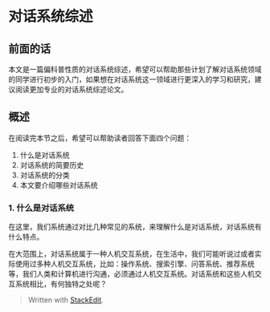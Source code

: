 # 对话系统综述

## 前面的话

本文是一篇偏科普性质的对话系统综述，希望可以帮助那些计划了解对话系统领域的同学进行初步的入门，如果想在对话系统这一领域进行更深入的学习和研究，建议阅读更加专业的对话系统综述论文。

## 概述

在阅读完本节之后，希望可以帮助读者回答下面四个问题：
1. 什么是对话系统
2. 对话系统的简要历史
3. 对话系统的分类
4. 本文要介绍哪些对话系统

### 1. 什么是对话系统
在这里，我们系统通过对比几种常见的系统，来理解什么是对话系统，对话系统有什么特点。 

在大范围上，对话系统属于一种人机交互系统，在生活中，我们可能听说过或者实际使用过多种人机交互系统，比如：操作系统、搜索引擎、问答系统、推荐系统等，我们人类和计算机进行沟通，必须通过人机交互系统。对话系统和这些人机交互系统相比，有何独特之处呢？

> Written with [StackEdit](https://stackedit.io/).
<!--stackedit_data:
eyJoaXN0b3J5IjpbLTEwOTg5MzU1MzMsMTIzNzU5Nzk3N119
-->